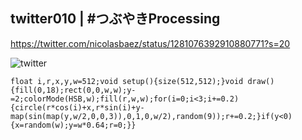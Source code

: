 ## twitter010 | #つぶやきProcessing 
https://twitter.com/nicolasbaez/status/1281076392910880771?s=20

![twitter](https://github.com/nicolasbaez/tweet010/blob/master/twitter010.gif)
```processing
float i,r,x,y,w=512;void setup(){size(512,512);}void draw(){fill(0,18);rect(0,0,w,w);y-=2;colorMode(HSB,w);fill(r,w,w);for(i=0;i<3;i+=0.2){circle(r*cos(i)+x,r*sin(i)+y-map(sin(map(y,w/2,0,0,3)),0,1,0,w/2),random(9));r+=0.2;}if(y<0){x=random(w);y=w*0.64;r=0;}}
```
